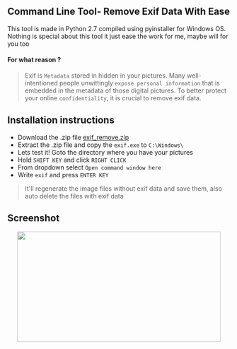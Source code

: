 ## Command Line Tool- Remove Exif Data With Ease
This tool is made in Python 2.7 compiled using pyinstaller for Windows OS. Nothing is special about this tool it just ease the work for me, maybe will for you too
#### For what reason  ?
> Exif is `Metadata` stored in hidden in your pictures. Many well-intentioned people unwittingly `expose personal information` that is embedded in the metadata of those digital pictures. To better protect your online `confidentiality`, it is crucial to remove exif data. 

## Installation instructions

* Download the .zip file [exif_remove.zip](https://codeload.github.com/roothaxor/Exif-Remove/zip/master) 
* Extract the .zip file and copy the `exif.exe` to `C:\Windows\`
* Lets test it! Goto the directory where you have your pictures
* Hold `SHIFT KEY` and click `RIGHT CLICK`
* From dropdown select `Open command window here`
* Write `exif` and press `ENTER KEY`
> It'll regenerate the image files without exif data and save them, also auto delete the files with exif data

## Screenshot

<p align="center">
  <img width="460" height="250" src="https://github.com/roothaxor/Exif-Remove/blob/master/Screenshot.png">
</p>
